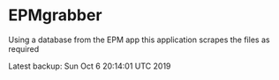 # EPMgrabber
Using a database from the EPM app this application scrapes the files as required


Latest backup: Sun Oct 6 20:14:01 UTC 2019
